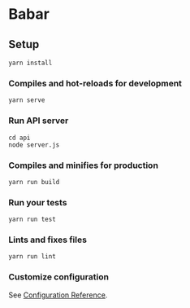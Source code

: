 # Babar


## Setup

```
yarn install
```

### Compiles and hot-reloads for development

```
yarn serve
```

### Run API server

```
cd api
node server.js
```

### Compiles and minifies for production

```
yarn run build
```

### Run your tests

```
yarn run test
```

### Lints and fixes files

```
yarn run lint
```

### Customize configuration

See [Configuration Reference](https://cli.vuejs.org/config/).
